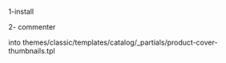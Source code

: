 1-install

2- commenter <div class="layer hidden-sm-down"></div> into themes/classic/templates/catalog/_partials/product-cover-thumbnails.tpl